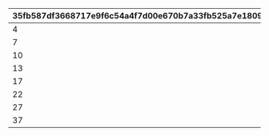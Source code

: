 |35fb587df3668717e9f6c54a4f7d00e670b7a33fb525a7e1809c5f53c56aae30|1ec3842b585937125ecf6cfb763b7d4d133c5000433d3e4a664acdeaeb14ebed|4261efe11d05ab0e177c13f41b9dcb22d8d4610ff334f35791118f06130f4589|309e6fc72e7bc87213c1cc4329608130f1aae52eed42ab37e79d3ffd2078fd12|5bfc9decf84bd8f8804e206be0dac1e26dccf64b79d1d59b33180e1d33a07de4|
| --- | --- | --- | --- | --- |
|4|2|3|300|1|
|7|5|6|600|2|
|10|8|9|1000|3|
|13|11|12|1500|4|
|17|15|16|2000|5|
|22|20|21|4000|6|
|27|25|26|5000|7|
|37|35|36|6000|8|